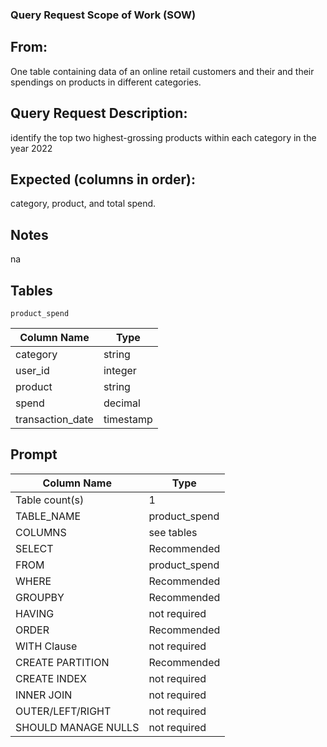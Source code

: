 ### Query Request Scope of Work (SOW)
## From:
One table containing data of an online retail customers and their and their spendings on products in different categories.

## Query Request Description:
identify the top two highest-grossing products within each category in the year 2022

## Expected (columns in order):
category, product, and total spend.

## Notes
na

## Tables

`product_spend `

| Column Name	| Type          |
| ------------- | ------------- |
| category      | string       |
| user_id       | integer       |
| product       | string         |
| spend         | decimal         |
| transaction_date | timestamp      |





## Prompt 

| Column Name	| Type                      |
| ------------- | ------------------------- |	
| Table count(s)|	1                       |    
| TABLE_NAME    | product_spend  |
| COLUMNS       | see  tables               |
| SELECT	    |Recommended                   |
|FROM	        |product_spend               |
|WHERE	        |Recommended      |
|GROUPBY        |	Recommended       |
|HAVING	        |not required                         |
|ORDER	        |Recommended                         |
|WITH Clause    |	not required            |
|CREATE PARTITION  |	Recommended                  |
|CREATE INDEX   |	not required                      |
|INNER JOIN     |	not required                |
|OUTER/LEFT/RIGHT       | 	not required          |
|SHOULD MANAGE NULLS        |	not required |
	
	

